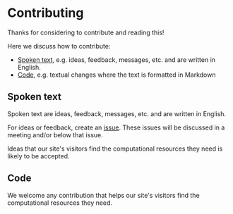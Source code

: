 # Contributing

Thanks for considering to contribute and reading this!

Here we discuss how to contribute:

- [Spoken text](#spoken-text), e.g. ideas, feedback, messages, etc.
  and are written in English.
- [Code](#code), e.g. textual changes where the text is formatted in Markdown

## Spoken text

Spoken text are ideas, feedback, messages, etc. and are written in English.

For ideas or feedback, create an
[issue](https://github.com/NBISweden/SCoRe_user_doc/issues).
These issues will be discussed in a meeting and/or below that issue.

Ideas that our site's visitors find the computational resources they need
is likely to be accepted.

## Code

We welcome any contribution that
helps our site's visitors find the computational resources they need.
